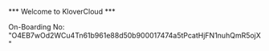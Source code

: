 *** Welcome to KloverCloud ***

On-Boarding No: &#34;O4EB7wOd2WCu4Tn61b961e88d50b900017474a5tPcatHjFN1nuhQmR5ojX&#34;
